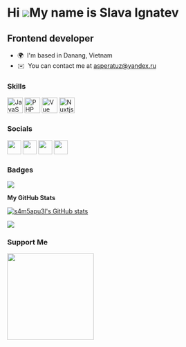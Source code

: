 Hi ![](https://user-images.githubusercontent.com/18350557/176309783-0785949b-9127-417c-8b55-ab5a4333674e.gif)My name is Slava Ignatev
==========================================================================================================================================

Frontend developer
---------------------
* 🌍  I'm based in Danang, Vietnam
* ✉️  You can contact me at [asperatuz@yandex.ru](mailto:asperatuz@yandex.ru)

### Skills


<p align="left">
<a href="https://developer.mozilla.org/en-US/docs/Web/JavaScript" target="_blank" rel="noreferrer"><img src="https://raw.githubusercontent.com/danielcranney/readme-generator/main/public/icons/skills/javascript-colored.svg" width="36" height="36" alt="JavaScript" /></a>
<a href="https://www.php.net/" target="_blank" rel="noreferrer"><img src="https://raw.githubusercontent.com/danielcranney/readme-generator/main/public/icons/skills/php-colored.svg" width="36" height="36" alt="PHP" /></a>
<a href="https://vuejs.org/" target="_blank" rel="noreferrer"><img src="https://raw.githubusercontent.com/danielcranney/readme-generator/main/public/icons/skills/vuejs-colored.svg" width="36" height="36" alt="Vue" /></a>
<a href="https://nuxtjs.org/" target="_blank" rel="noreferrer"><img src="https://raw.githubusercontent.com/danielcranney/readme-generator/main/public/icons/skills/nuxtjs-colored.svg" width="36" height="36" alt="Nuxtjs" /></a>
</p>


### Socials

<p align="left"> <a href="https://www.github.com/s4m5apu3l" target="_blank" rel="noreferrer"><img src="https://raw.githubusercontent.com/danielcranney/readme-generator/main/public/icons/socials/github.svg" width="32" height="32" /></a> <a href="https://www.linkedin.com/in/viacheslav-ignatev-781b82264/" target="_blank" rel="noreferrer"><img src="https://raw.githubusercontent.com/danielcranney/readme-generator/main/public/icons/socials/linkedin.svg" width="32" height="32" /></a> <a href="https://www.twitter.com/tualukutta" target="_blank" rel="noreferrer"><img src="https://raw.githubusercontent.com/danielcranney/readme-generator/main/public/icons/socials/twitter.svg" width="32" height="32" /></a> <a href="https://www.twitch.tv/qqsix6" target="_blank" rel="noreferrer"><img src="https://raw.githubusercontent.com/danielcranney/readme-generator/main/public/icons/socials/twitch.svg" width="32" height="32" /></a></p>

### Badges
<img src='https://www.codewars.com/users/s4m5apu3l/badges/large'></img>


<b>My GitHub Stats</b>

<a href="http://www.github.com/s4m5apu3l"><img src="https://github-readme-stats.vercel.app/api?username=s4m5apu3l&show_icons=true&hide=&count_private=true&title_color=0891b2&text_color=ffffff&icon_color=0891b2&bg_color=0f172a&hide_border=true&show_icons=true" alt="s4m5apu3l's GitHub stats" /></a>

<a href="http://www.github.com/s4m5apu3l"><img src="https://github-readme-streak-stats.herokuapp.com/?user=s4m5apu3l&stroke=ffffff&background=0f172a&ring=0891b2&fire=0891b2&currStreakNum=ffffff&currStreakLabel=0891b2&sideNums=ffffff&sideLabels=ffffff&dates=ffffff&hide_border=true" /></a>

<!-- 
<a href="https://github.com/s4m5apu3l" align="left"><img src="https://github-readme-stats.vercel.app/api/top-langs/?username=s4m5apu3l&langs_count=10&title_color=0891b2&text_color=ffffff&icon_color=0891b2&bg_color=0f172a&hide_border=true&locale=en&custom_title=Top%20%Languages" alt="Top Languages" /></a>
-->
### Support Me

<a href="https://www.buymeacoffee.com/slavikus"><img src="https://cdn.buymeacoffee.com/buttons/v2/default-yellow.png" width="200" /></a>
